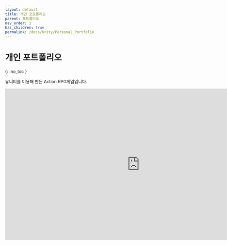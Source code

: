 ```yaml
---
layout: default
title: 개인 포트폴리오
parent: 포트폴리오
nav_order: 1
has_children: true
permalink: /docs/Unity/Personal_Portfolio
---
```


# 개인 포트폴리오  
{: .no_toc }

유니티를 이용해 만든 Action RPG게임입니다.  

<iframe width="885" height="498" src="https://www.youtube.com/embed/Ooh_s8fSd1k" title="[Unity3D] RPG 개인 포트폴리오" frameborder="0" allow="accelerometer; autoplay; clipboard-write; encrypted-media; gyroscope; picture-in-picture; web-share" allowfullscreen></iframe>  